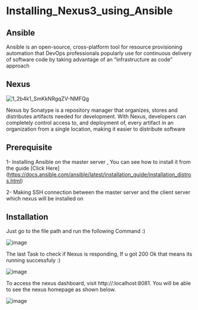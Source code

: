# Installing_Nexus3_using_Ansible

## Ansible

Ansible is an open-source, cross-platform tool for resource provisioning automation that DevOps professionals popularly use for continuous delivery of software code by taking advantage of an “infrastructure as code” approach

## Nexus 

![1_2b4k1_SmKkNRgqZV-NMFQg](https://user-images.githubusercontent.com/122731503/230691133-883885a9-e5fa-417c-9165-87c05c11cd50.png)

Nexus by Sonatype is a repository manager that organizes, stores and distributes artifacts needed for development. With Nexus, developers can completely control access to, and deployment of, every artifact in an organization from a single location, making it easier to distribute software

## Prerequisite

1- Installing Ansible on the master server , You can see how to install it from the guide [Click Here] (https://docs.ansible.com/ansible/latest/installation_guide/installation_distros.html)

2- Making SSH connection between the master server and the client server which nexus will be installed on

## Installation

Just go to the file path and run the following Command :)

![image](https://user-images.githubusercontent.com/122731503/230696328-2860d039-95e2-4e82-8ddf-d8bcbb828d00.png)

The last Task to check if Nexus is responding, If u got 200 Ok that means its running successfuly :)

![image](https://user-images.githubusercontent.com/122731503/230696035-34341f0d-bce1-44de-b094-7687276a6f52.png)

To access the nexus dashboard, visit http://:localhost:8081. You will be able to see the nexus homepage as shown below.

![image](https://user-images.githubusercontent.com/122731503/230696126-42644132-433a-4671-988e-ce20178c656b.png)







